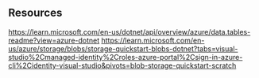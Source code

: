 ## Resources
https://learn.microsoft.com/en-us/dotnet/api/overview/azure/data.tables-readme?view=azure-dotnet
https://learn.microsoft.com/en-us/azure/storage/blobs/storage-quickstart-blobs-dotnet?tabs=visual-studio%2Cmanaged-identity%2Croles-azure-portal%2Csign-in-azure-cli%2Cidentity-visual-studio&pivots=blob-storage-quickstart-scratch
